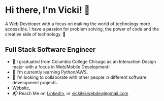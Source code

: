 # Hi there, I'm Vicki! 🧪 

A Web Developer with a focus on making the world of technology more accessible. I have a passion for problem solving, the power of code and the creative side of technology. 👋

## Full Stack Software Engineer
- 🔭 I graduated from Columbia College Chicago as an Interaction Design major with a focus in Web/Mobile Development!
- 🌱 I'm currently learning Python/AWS. 
- 👯 I’m looking to collaborate with other people in different software development projects.
- [Website]([https://www.linkedin.com/in/yongxin-lei/](https://www.vic.software)),
- 📬 Reach Me on [LinkedIn](https://www.linkedin.com/in/yongxin-lei/), or vickilei.webdev@gmail.com 





